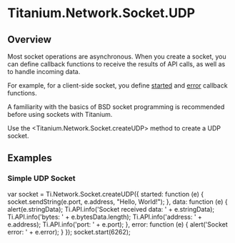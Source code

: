 # Titanium.Network.Socket.UDP

<TypeHeader/>

## Overview

Most socket operations are asynchronous. When you create a socket, you can define
callback functions to receive the results of API calls, as well as to handle incoming
data.

For example, for a client-side socket, you define
[started](Titanium.Network.Socket.UDP.started) and
[error](Titanium.Network.Socket.UDP.error) callback functions.

A familiarity with the basics of BSD socket programming is recommended before using
sockets with Titanium.

Use the <Titanium.Network.Socket.createUDP> method to create a UDP socket.

## Examples

### Simple UDP Socket

var socket = Ti.Network.Socket.createUDP({
    started: function (e) {
        socket.sendString(e.port, e.address, "Hello, World!");
    },
    data: function (e) {
        alert(e.stringData);
        Ti.API.info('Socket received data: ' + e.stringData);
        Ti.API.info('bytes: ' + e.bytesData.length);
        Ti.API.info('address: ' + e.address);
        Ti.API.info('port: ' + e.port);
    },
    error: function (e) {
        alert('Socket error: ' + e.error);
    }
});
socket.start(6262);

<ApiDocs/>
